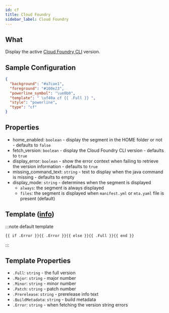 ```yaml
---
id: cf
title: Cloud Foundry
sidebar_label: Cloud Foundry
---
```


## What

Display the active [Cloud Foundry CLI][cloud-foundry] version.

## Sample Configuration

```json
{
  "background": "#a7cae1",
  "foreground": "#100e23",
  "powerline_symbol": "\ue0b0",
  "template": " \uf40a cf {{ .Full }} ",
  "style": "powerline",
  "type": "cf"
}
```

## Properties

- home_enabled: `boolean` - display the segment in the HOME folder or not - defaults to `false`
- fetch_version: `boolean` - display the Cloud Foundry CLI version - defaults to `true`
- display_error: `boolean` - show the error context when failing to retrieve the version information - defaults to `true`
- missing_command_text: `string` - text to display when the java command is missing - defaults to empty
- display_mode: `string` - determines when the segment is displayed
  - `always`: the segment is always displayed
  - `files`: the segment is displayed when `manifest.yml` or `mta.yaml` file is present (default)

## Template ([info][templates])

:::note default template

```template
{{ if .Error }}{{ .Error }}{{ else }}{{ .Full }}{{ end }}
```

:::

## Template Properties

- `.Full`: `string` - the full version
- `.Major`: `string` - major number
- `.Minor`: `string` - minor number
- `.Patch`: `string` - patch number
- `.Prerelease`: `string` - prerelease info text
- `.BuildMetadata`: `string` - build metadata
- `.Error`: `string` - when fetching the version string errors

[templates]: /docs/configuration/templates
[cloud-foundry]: https://github.com/cloudfoundry/cli
